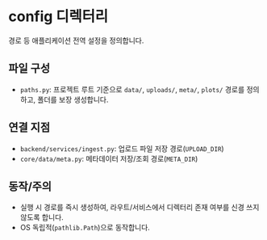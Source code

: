 # config 디렉터리

경로 등 애플리케이션 전역 설정을 정의합니다.

## 파일 구성
- `paths.py`: 프로젝트 루트 기준으로 `data/`, `uploads/`, `meta/`, `plots/` 경로를 정의하고, 폴더를 보장 생성합니다.

## 연결 지점
- `backend/services/ingest.py`: 업로드 파일 저장 경로(`UPLOAD_DIR`)
- `core/data/meta.py`: 메타데이터 저장/조회 경로(`META_DIR`)

## 동작/주의
- 실행 시 경로를 즉시 생성하여, 라우트/서비스에서 디렉터리 존재 여부를 신경 쓰지 않도록 합니다.
- OS 독립적(`pathlib.Path`)으로 동작합니다.
